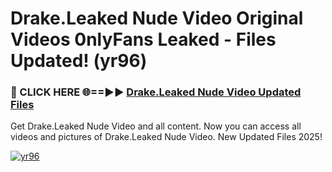 # Drake.Leaked Nude Video Original Videos 0nlyFans Leaked - Files Updated! (yr96)

<h3>🔴 CLICK HERE 🌐==►► <a href="https://tinyurl.com/5h6xmrr3" rel="nofollow">Drake.Leaked Nude Video Updated Files</a></h3>

Get Drake.Leaked Nude Video and all content. Now you can access all videos and pictures of Drake.Leaked Nude Video. New Updated Files 2025!

[![yr96](https://i.imgur.com/KVD873Z.gif)](https://tinyurl.com/5h6xmrr3)
